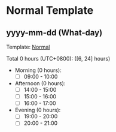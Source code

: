 # Normal Template

## yyyy-mm-dd (What-day)

Template: [Normal](Templates/Normal-v1.md)

Total 0 hours (UTC+0800): ([6, 24] hours)

- Morning (0 hours):
  - [ ] 09:00 - 10:00

- Afternoon (0 hours):
  - [ ] 14:00 - 15:00
  - [ ] 15:00 - 16:00
  - [ ] 16:00 - 17:00

- Evening (0 hours):
  - [ ] 19:00 - 20:00
  - [ ] 20:00 - 21:00
